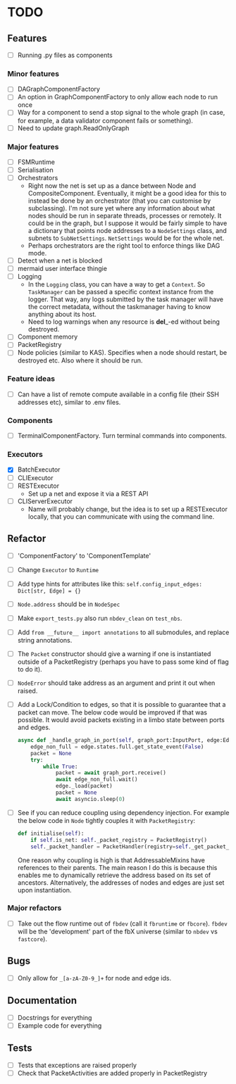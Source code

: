 # TODO

## Features

- [ ] Running .py files as components

### Minor features

- [ ] DAGraphComponentFactory
- [ ] An option in GraphComponentFactory to only allow each node to run once
- [ ] Way for a component to send a stop signal to the whole graph (in case, for example, a data validator component fails or something).
- [ ] Need to update graph.ReadOnlyGraph

### Major features

- [ ] FSMRuntime
- [ ] Serialisation
- [ ] Orchestrators
  - Right now the net is set up as a dance between Node and CompositeComponent. Eventually, it might be a good idea for this to instead be done by an orchestrator (that you can customise by subclassing). I'm not sure yet where any information about what nodes should be run in separate threads, processes or remotely. It could be in the graph, but I suppose it would be fairly simple to have a dictionary that points node addresses to a `NodeSettings` class, and subnets to `SubNetSettings`. `NetSettings` would be for the whole net.
  - Perhaps orchestrators are the right tool to enforce things like DAG mode.
- [ ] Detect when a net is blocked
- [ ] mermaid user interface thingie
- [ ] Logging
  - In the `Logging` class, you can have a way to get a `Context`. So `TaskManager` can be passed a specific context instance from the logger. That way,
  any logs submitted by the task manager will have the correct metadata, without the taskmanager having to know anything about its host.
  - Need to log warnings when any resource is __del___-ed without being destroyed.
- [ ] Component memory
- [ ] PacketRegistry
- [ ] Node policies (similar to KAS). Specifies when a node should restart, be destroyed etc. Also where it should be run.

### Feature ideas

- [ ] Can have a list of remote compute available in a config file (their SSH addresses etc), similar to .env files.

### Components

- [ ] TerminalComponentFactory. Turn terminal commands into components.

### Executors

- [X] BatchExecutor
- [ ] CLIExecutor
- [ ] RESTExecutor
  - Set up a net and expose it via a REST API
- [ ] CLIServerExecutor
  - Name will probably change, but the idea is to set up a RESTExecutor locally, that you can communicate with using the command line.

## Refactor

- [ ] 'ComponentFactory' to 'ComponentTemplate'
- [ ] Change `Executor` to `Runtime`
- [ ] Add type hints for attributes like this: `self.config_input_edges: Dict[str, Edge] = {}`
- [ ] `Node.address` should be in `NodeSpec`
- [ ] Make `export_tests.py` also run `nbdev_clean` on `test_nbs`.
- [ ] Add `from __future__ import annotations` to all submodules, and replace string annotations.
- [ ] The `Packet` constructor should give a warning if one is instantiated outside of a PacketRegistry (perhaps you have to pass some kind of flag to do it).
- [ ] `NodeError` should take address as an argument and print it out when raised.

- [ ] Add a Lock/Condition to edges, so that it is possible to guarantee that a packet can move. The below code would be improved if that was possible.
    It would avoid packets existing in a limbo state between ports and edges.
  ```python
  async def _handle_graph_in_port(self, graph_port:InputPort, edge:Edge):
      edge_non_full = edge.states.full.get_state_event(False)
      packet = None
      try:
          while True:
              packet = await graph_port.receive()
              await edge_non_full.wait()
              edge._load(packet)
              packet = None
              await asyncio.sleep(0)
  ```

- [ ] See if you can reduce coupling using dependency injection. For example the below code in `Node` tightly couples it with `PacketRegistry`:
  ```python
  def initialise(self):
      if self.is_net: self._packet_registry = PacketRegistry()
      self._packet_handler = PacketHandler(registry=self._get_packet_registry(), parent_node=self)
  ```
  One reason why coupling is high is that AddressableMixins have references to their parents. The main reason I do this is because this enables me to dynamically retrieve the address
  based on its set of ancestors. Alternatively, the addresses of nodes and edges are just set upon instantiation.

### Major refactors

- [ ] Take out the flow runtime out of `fbdev` (call it `fbruntime` or `fbcore`). `fbdev` will be the 'development' part of the fbX universe (similar to `nbdev` vs `fastcore`).

## Bugs

- [ ] Only allow for `_[a-zA-Z0-9_]+` for node and edge ids.

## Documentation

- [ ] Docstrings for everything
- [ ] Example code for everything

## Tests

- [ ] Tests that exceptions are raised properly
- [ ] Check that PacketActivities are added properly in PacketRegistry